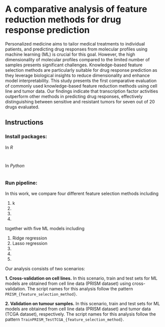 # A comparative analysis of feature reduction methods for drug response prediction

Personalized medicine aims to tailor medical treatments to individual patients, and predicting drug responses from molecular profiles using machine learning (ML) is crucial for this goal. However, the high dimensionality of molecular profiles compared to the limited number of samples presents significant challenges. Knowledge-based feature selection methods are particularly suitable for drug response prediction as they leverage biological insights to reduce dimensionality and enhance model interpretability. This study presents the first comparative evaluation of commonly used knowledge-based feature reduction methods using cell line and tumor data. Our findings indicate that transcription factor activities outperform other methods in predicting drug responses, effectively distinguishing between sensitive and resistant tumors for seven out of 20 drugs evaluated.


## Instructions

### Install packages:

In *R*
```


```
In *Python*

```

```

### Run pipeline:

In this work, we compare four different feature selection methods including

1. k
2.
3.
4.

together with five ML models including

1. Ridge regression
2. Lasso regression
3.
4.
5.

Our analysis consists of two scenarios:

**1. Cross-validation on cell lines.** In this scenario, train and test sets for ML models are obtained from cell line data (PRISM dataset) using cross-validation. The script names for this analysis follow the pattern ```PRISM_{feature_selection_method}```.

**2. Validation on tumour samples.** In this scenario, train and test sets for ML models are obtained from cell line data (PRISM dataset) and tumor data (TCGA dataset), respectively. The script names for this analysis follow the pattern ```TrainPRISM_TestTCGA_{feature_selection_method}```.





